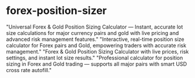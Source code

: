 # forex-position-sizer
"Universal Forex & Gold Position Sizing Calculator — Instant, accurate lot size calculations for major currency pairs and gold with live pricing and advanced risk management features."
"Interactive, real-time position size calculator for Forex pairs and Gold, empowering traders with accurate risk management."
"Forex & Gold Position Sizing Calculator with live prices, risk settings, and instant lot size results."
"Professional calculator for position sizing in Forex and Gold trading — supports all major pairs with smart USD cross rate autofill."
